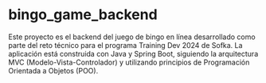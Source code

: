 # bingo_game_backend
Este proyecto es el backend del juego de bingo en línea desarrollado como parte del reto técnico para el programa Training Dev 2024 de Sofka. La aplicación está construida con Java y Spring Boot, siguiendo la arquitectura MVC (Modelo-Vista-Controlador) y utilizando principios de Programación Orientada a Objetos (POO).

